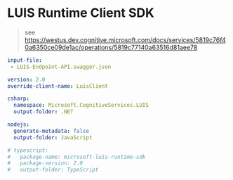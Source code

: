 # LUIS Runtime Client SDK

> see https://westus.dev.cognitive.microsoft.com/docs/services/5819c76f40a6350ce09de1ac/operations/5819c77140a63516d81aee78

``` yaml
input-file:
 - LUIS-Endpoint-API.swagger.json

version: 2.0
override-client-name: LuisClient

csharp:
  namespace: Microsoft.CognitiveServices.LUIS
  output-folder: .NET

nodejs:
  generate-metadata: false
  output-folder: JavaScript

# typescript:
#   package-name: microsoft-luis-runtime-sdk
#   package-version: 2.0
#   output-folder: TypeScript
```